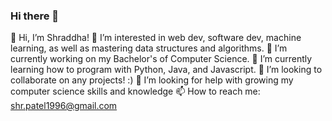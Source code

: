 ### Hi there 👋

👋 Hi, I’m Shraddha!
👀 I’m interested in web dev, software dev, machine learning, as well as mastering data structures and algorithms.
🔭 I’m currently working on my Bachelor's of Computer Science.
🌱 I’m currently learning how to program with Python, Java, and Javascript.
💞️ I’m looking to collaborate on any projects! :)
🤔 I’m looking for help with growing my computer science skills and knowledge
📫 How to reach me: shr.patel1996@gmail.com

